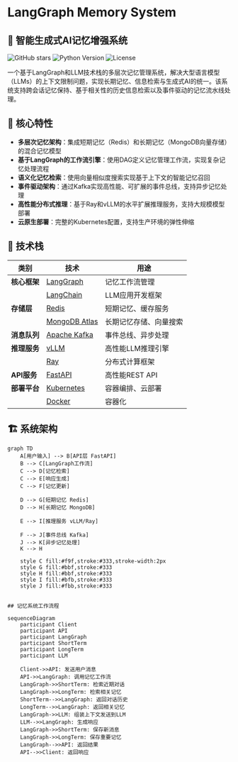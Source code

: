 # LangGraph Memory System

## 🧠 智能生成式AI记忆增强系统

![GitHub stars](https://img.shields.io/github/stars/yourusername/langgraph-memory-system?style=social)
![Python Version](https://img.shields.io/badge/python-3.10+-blue)
![License](https://img.shields.io/badge/license-MIT-green)

一个基于LangGraph和LLM技术栈的多层次记忆管理系统，解决大型语言模型（LLMs）的上下文限制问题，实现长期记忆、信息检索与生成式AI的统一。该系统支持跨会话记忆保持、基于相关性的历史信息检索以及事件驱动的记忆流水线处理。

## 🌟 核心特性

- **多层次记忆架构**：集成短期记忆（Redis）和长期记忆（MongoDB向量存储）的混合记忆模型
- **基于LangGraph的工作流引擎**：使用DAG定义记忆管理工作流，实现复杂记忆处理流程
- **语义化记忆检索**：使用向量相似度搜索实现基于上下文的智能记忆召回
- **事件驱动架构**：通过Kafka实现高性能、可扩展的事件总线，支持异步记忆处理
- **高性能分布式推理**：基于Ray和vLLM的水平扩展推理服务，支持大规模模型部署
- **云原生部署**：完整的Kubernetes配置，支持生产环境的弹性伸缩

## 🔧 技术栈

| 类别 | 技术 | 用途 |
|------|------|------|
| **核心框架** | [LangGraph](https://github.com/langchain-ai/langgraph) | 记忆工作流管理 |
|  | [LangChain](https://github.com/hwchase17/langchain) | LLM应用开发框架 |
| **存储层** | [Redis](https://redis.io/) | 短期记忆、缓存服务 |
|  | [MongoDB Atlas](https://www.mongodb.com/atlas/database) | 长期记忆存储、向量搜索 |
| **消息队列** | [Apache Kafka](https://kafka.apache.org/) | 事件总线、异步处理 |
| **推理服务** | [vLLM](https://github.com/vllm-project/vllm) | 高性能LLM推理引擎 |
|  | [Ray](https://www.ray.io/) | 分布式计算框架 |
| **API服务** | [FastAPI](https://fastapi.tiangolo.com/) | 高性能REST API |
| **部署平台** | [Kubernetes](https://kubernetes.io/) | 容器编排、云部署 |
|  | [Docker](https://www.docker.com/) | 容器化 |

## 🏗️ 系统架构

```mermaid
graph TD
    A[用户输入] --> B[API层 FastAPI]
    B --> C[LangGraph工作流]
    C --> D[记忆检索]
    C --> E[响应生成]
    C --> F[记忆更新]
    
    D --> G[短期记忆 Redis]
    D --> H[长期记忆 MongoDB]
    
    E --> I[推理服务 vLLM/Ray]
    
    F --> J[事件总线 Kafka]
    J --> K[异步记忆处理]
    K --> H
    
    style C fill:#f9f,stroke:#333,stroke-width:2px
    style G fill:#bbf,stroke:#333
    style H fill:#bbf,stroke:#333
    style I fill:#bfb,stroke:#333
    style J fill:#fbb,stroke:#333 


## 记忆系统工作流程

sequenceDiagram
    participant Client
    participant API
    participant LangGraph
    participant ShortTerm
    participant LongTerm
    participant LLM
    
    Client->>API: 发送用户消息
    API->>LangGraph: 调用记忆工作流
    LangGraph->>ShortTerm: 检索近期对话
    LangGraph->>LongTerm: 检索相关记忆
    ShortTerm-->>LangGraph: 返回对话历史
    LongTerm-->>LangGraph: 返回相关记忆
    LangGraph->>LLM: 组装上下文发送到LLM
    LLM-->>LangGraph: 生成响应
    LangGraph->>ShortTerm: 保存新消息
    LangGraph->>LongTerm: 保存重要记忆
    LangGraph-->>API: 返回结果
    API-->>Client: 返回响应